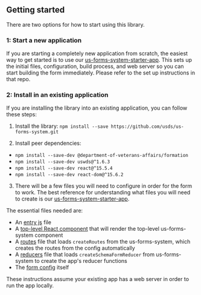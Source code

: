 ## Getting started

There are two options for how to start using this library.

### 1: Start a new application

If you are starting a completely new application from scratch, the easiest way to get started is to use our [us-forms-system-starter-app](https://github.com/usds/us-forms-system-starter-app). This sets up the initial files, configuration, build process, and web server so you can start building the form immediately. Please refer to the set up instructions in that repo.

### 2: Install in an existing application

If you are installing the library into an existing application, you can follow these steps:

1. Install the library:
`npm install --save https://github.com/usds/us-forms-system.git`

2. Install peer dependencies:
- `npm install --save-dev @department-of-veterans-affairs/formation`
- `npm install --save-dev uswds@^1.6.3`
- `npm install --save-dev react@^15.5.4`
- `npm install --save-dev react-dom@^15.6.2`

3. There will be a few files you will need to configure in order for the form to work. The best reference for understanding what files you will need to create is our [us-forms-system-starter-app](https://github.com/usds/us-forms-system-starter-app).

The essential files needed are:
- An [entry js](https://github.com/usds/us-forms-system-starter-app/blob/master/app.js) file
- A [top-level React component](https://github.com/usds/us-forms-system-starter-app/blob/master/js/components/Form.jsx) that will render the top-level us-forms-system component
- A [routes](https://github.com/usds/us-forms-system-starter-app/blob/master/js/routes.jsx) file that loads `createRoutes` from the us-forms-system, which creates the routes from the config automatically
- A [reducers](https://github.com/usds/us-forms-system-starter-app/blob/master/js/reducers.js) file that loads `createSchemaFormReducer` from us-forms-system to create the app's reducer functions
- The [form config](https://github.com/usds/us-forms-system-starter-app/blob/master/js/config/form.js) itself

These instructions assume your existing app has a web server in order to run the app locally.
